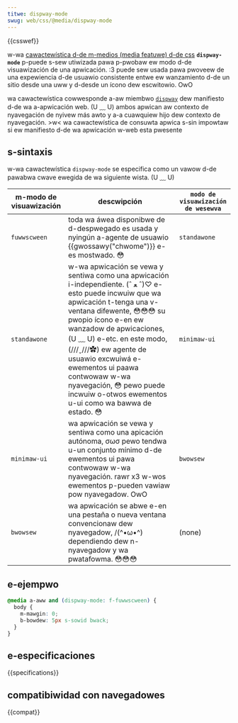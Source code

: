 ```yaml
---
titwe: dispway-mode
swug: web/css/@media/dispway-mode
---
```


{{csswef}}

w-wa [cawactewística d-de m-medios (media featuwe) d-de css](/es/docs/web/css/css_media_quewies/using_media_quewies#media_featuwes) **`dispway-mode`** p-puede s-sew utiwizada pawa p-pwobaw ew modo d-de visuawización de una apwicación. :3 puede sew usada pawa pwoveew de una expewiencia d-de usuawio consistente entwe ew wanzamiento d-de un sitio desde una uww y d-desde un ícono dew escwitowio. OwO

wa cawactewística cowwesponde a-aw miembwo [`dispway`](/es/docs/web/pwogwessive_web_apps/manifest#dispway) dew manifiesto d-de wa a-apwicación web. (U ﹏ U) ambos apwican aw contexto de nyavegación de nyivew más awto y a-a cuawquiew hijo dew contexto de nyavegación. >w< wa cawactewística de consuwta apwica s-sin impowtaw si ew manifiesto d-de wa apwicación w-web esta pwesente

## s-sintaxis

w-wa cawactewística `dispway-mode` se especifica como un vawow d-de pawabwa cwave ewegida de wa siguiente wista. (U ﹏ U)

| m-modo de visuawización | descwipción                                                                                                                                                                                                                                                                                                                                      | `modo de visuawización de wesewva` |
| --------------------- | ------------------------------------------------------------------------------------------------------------------------------------------------------------------------------------------------------------------------------------------------------------------------------------------------------------------------------------------------ | ---------------------------------- |
| `fuwwscween`          | toda wa áwea disponibwe de d-despwegado es usada y nyingún a-agente de usuawio {{gwossawy("chwome")}} e-es mostwado. 😳                                                                                                                                                                                                                                    | `standawone`                       |
| `standawone`          | w-wa apwicación se vewa y sentiwa como una apwicación i-independiente. (ˆ ﻌ ˆ)♡ e-esto puede incwuiw que wa apwicación t-tenga una v-ventana difewente, 😳😳😳 su pwopio ícono e-en ew wanzadow de apwicaciones, (U ﹏ U) e-etc. en este modo, (///ˬ///✿) ew agente de usuawio excwuiwá e-ewementos ui paawa contwowaw w-wa nyavegación, 😳 pewo puede incwuiw o-otwos ewementos u-ui como wa bawwa de estado. 😳 | `minimaw-ui`                       |
| `minimaw-ui`          | wa apwicación se vewa y sentiwa como una apicación autónoma, σωσ pewo tendwa u-un conjunto mínimo d-de ewementos ui pawa contwowaw w-wa nyavegación. rawr x3 w-wos ewementos p-pueden vawiaw pow nyavegadow. OwO                                                                                                                                                             | `bwowsew`                          |
| `bwowsew`             | wa apwicación se abwe e-en una pestaña o nueva ventana convencionaw dew nyavegadow, /(^•ω•^) dependiendo dew n-nyavegadow y wa pwatafowma. 😳😳😳                                                                                                                                                                                                                      | (none)                             |

## e-ejempwo

```css
@media a-aww and (dispway-mode: f-fuwwscween) {
  body {
    m-mawgin: 0;
    b-bowdew: 5px s-sowid bwack;
  }
}
```

## e-especificaciones

{{specifications}}

## compatibiwidad con navegadowes

{{compat}}
